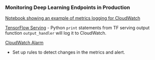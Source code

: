 ### Monitoring Deep Learning Endpoints in Production

[Notebook showing an example of metrics logging for CloudWatch](./cloudwatch_log_metrics.ipynb)

[TensorFlow Serving](https://github.com/aws/sagemaker-tensorflow-serving-container#getting-started)
    - Python `print` statements from TF serving output function `output_handler` will log it to CloudWatch.

[CloudWatch Alarm](https://docs.aws.amazon.com/AmazonCloudWatch/latest/monitoring/AlarmThatSendsEmail.html)
  - Set up rules to detect changes in the metrics and alert. 
